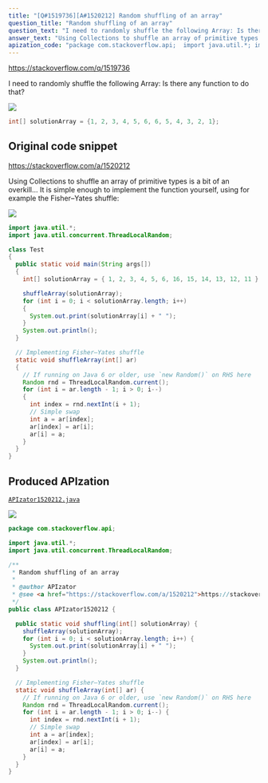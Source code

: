 ```yaml
---
title: "[Q#1519736][A#1520212] Random shuffling of an array"
question_title: "Random shuffling of an array"
question_text: "I need to randomly shuffle the following Array: Is there any function to do that?"
answer_text: "Using Collections to shuffle an array of primitive types is a bit of an overkill... It is simple enough to implement the function yourself, using for example the Fisher–Yates shuffle:"
apization_code: "package com.stackoverflow.api;  import java.util.*; import java.util.concurrent.ThreadLocalRandom;  /**  * Random shuffling of an array  *  * @author APIzator  * @see <a href=\"https://stackoverflow.com/a/1520212\">https://stackoverflow.com/a/1520212</a>  */ public class APIzator1520212 {    public static void shuffling(int[] solutionArray) {     shuffleArray(solutionArray);     for (int i = 0; i < solutionArray.length; i++) {       System.out.print(solutionArray[i] + \" \");     }     System.out.println();   }    // Implementing Fisher–Yates shuffle   static void shuffleArray(int[] ar) {     // If running on Java 6 or older, use `new Random()` on RHS here     Random rnd = ThreadLocalRandom.current();     for (int i = ar.length - 1; i > 0; i--) {       int index = rnd.nextInt(i + 1);       // Simple swap       int a = ar[index];       ar[index] = ar[i];       ar[i] = a;     }   } }"
---
```


https://stackoverflow.com/q/1519736

I need to randomly shuffle the following Array:
Is there any function to do that?


<div class="code-logo"><img src="/stackoverflow.png" /></div>

```java
int[] solutionArray = {1, 2, 3, 4, 5, 6, 6, 5, 4, 3, 2, 1};
```


## Original code snippet

https://stackoverflow.com/a/1520212

Using Collections to shuffle an array of primitive types is a bit of an overkill...
It is simple enough to implement the function yourself, using for example the Fisher–Yates shuffle:

<div class="code-logo"><img src="/stackoverflow.png" /></div>

```java
import java.util.*;
import java.util.concurrent.ThreadLocalRandom;

class Test
{
  public static void main(String args[])
  {
    int[] solutionArray = { 1, 2, 3, 4, 5, 6, 16, 15, 14, 13, 12, 11 };

    shuffleArray(solutionArray);
    for (int i = 0; i < solutionArray.length; i++)
    {
      System.out.print(solutionArray[i] + " ");
    }
    System.out.println();
  }

  // Implementing Fisher–Yates shuffle
  static void shuffleArray(int[] ar)
  {
    // If running on Java 6 or older, use `new Random()` on RHS here
    Random rnd = ThreadLocalRandom.current();
    for (int i = ar.length - 1; i > 0; i--)
    {
      int index = rnd.nextInt(i + 1);
      // Simple swap
      int a = ar[index];
      ar[index] = ar[i];
      ar[i] = a;
    }
  }
}
```

## Produced APIzation

[`APIzator1520212.java`](https://github.com/pasqualesalza/apization/raw/main/data/search/APIzator1520212.java)

<div class="code-logo"><img src="/apizator.png" /></div>

```java
package com.stackoverflow.api;

import java.util.*;
import java.util.concurrent.ThreadLocalRandom;

/**
 * Random shuffling of an array
 *
 * @author APIzator
 * @see <a href="https://stackoverflow.com/a/1520212">https://stackoverflow.com/a/1520212</a>
 */
public class APIzator1520212 {

  public static void shuffling(int[] solutionArray) {
    shuffleArray(solutionArray);
    for (int i = 0; i < solutionArray.length; i++) {
      System.out.print(solutionArray[i] + " ");
    }
    System.out.println();
  }

  // Implementing Fisher–Yates shuffle
  static void shuffleArray(int[] ar) {
    // If running on Java 6 or older, use `new Random()` on RHS here
    Random rnd = ThreadLocalRandom.current();
    for (int i = ar.length - 1; i > 0; i--) {
      int index = rnd.nextInt(i + 1);
      // Simple swap
      int a = ar[index];
      ar[index] = ar[i];
      ar[i] = a;
    }
  }
}

```